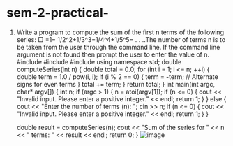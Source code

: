 # sem-2-practical-
1) Write a program to compute the sum of the first n terms of the following series:
□ =1− 1/2^2+1/3^3−1/4^4+1/5^5− . . ..The number of terms n is to be taken from the user through the command line. If the command line argument is not found then prompt the user to enter the value of n.
#include <iostream>
#include <cstdlib>
#include <cmath>
using namespace std;
double computeSeries(int n) {
    double total = 0.0;
    for (int i = 1; i <= n; ++i) {
        double term = 1.0 / pow(i, i);
        if (i % 2 == 0) {
            term = -term; // Alternate signs for even terms
        }
        total += term;
    }
    return total;
}
int main(int argc, char* argv[]) {
    int n;
    if (argc > 1) {
        n = atoi(argv[1]);
        if (n <= 0) {
            cout << "Invalid input. Please enter a positive integer." << endl;
            return 1;
        }
    } else {
        cout << "Enter the number of terms (n): ";
        cin >> n;
        if (n <= 0) {
            cout << "Invalid input. Please enter a positive integer." << endl;
            return 1;
        }
    }
    
    double result = computeSeries(n);
    cout << "Sum of the series for " << n << " terms: " << result << endl;
    return 0;
}
![image](https://github.com/user-attachments/assets/cd1a7543-63b3-4464-9497-45cc8ac39736)





